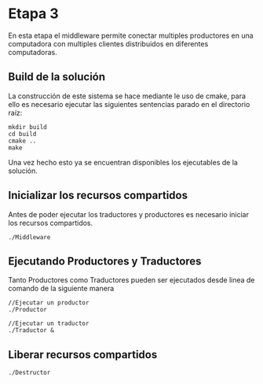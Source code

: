 # Etapa 3

En esta etapa el middleware permite conectar multiples productores en una computadora con multiples clientes distribuidos en diferentes computadoras.

## Build de la solución

La construcción de este sistema se hace mediante le uso de cmake, para ello es necesario ejecutar las siguientes sentencias parado en el directorio raíz:

```{r, engine='bash'}
mkdir build
cd build
cmake ..
make
```
Una vez hecho esto ya se encuentran disponibles los ejecutables de la solución.

## Inicializar los recursos compartidos 

Antes de poder ejecutar los traductores y productores es necesario iniciar los recursos compartidos.
```{r, engine='bash'}
./Middleware 
```


## Ejecutando Productores y Traductores
Tanto Productores como Traductores pueden ser ejecutados desde linea de comando de la siguiente manera


```{r, engine='bash'}
//Ejecutar un productor
./Productor 

//Ejecutar un traductor
./Traductor & 
```

## Liberar recursos compartidos

```{r, engine='bash'}
./Destructor
```